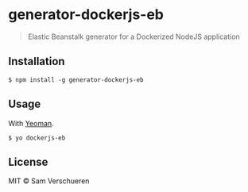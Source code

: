 # generator-dockerjs-eb

> Elastic Beanstalk generator for a Dockerized NodeJS application


## Installation

```
$ npm install -g generator-dockerjs-eb
```


## Usage

With [Yeoman](http://yeoman.io/).

```
$ yo dockerjs-eb
```


## License

MIT © Sam Verschueren
